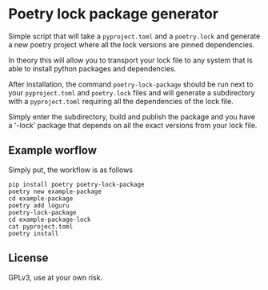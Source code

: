 Poetry lock package generator
=========================


Simple script that will take a `pyproject.toml` and a `poetry.lock` and generate a new poetry project where all the lock versions are pinned dependencies.

In theory this will allow you to transport your lock file to any system that is able to install python packages and dependencies.

After installation, the command `poetry-lock-package` should be run next to your `pyproject.toml` and `poetry.lock` files and will generate a subdirectory with a `pyproject.toml` requiring all the dependencies of the lock file.

Simply enter the subdirectory, build and publish the package and you have a '-lock' package that depends on all the exact versions from your lock file.


Example worflow
---------------

Simply put, the workflow is as follows

    pip install poetry poetry-lock-package
    poetry new example-package
    cd example-package
    poetry add loguru
    poetry-lock-package
    cd example-package-lock
    cat pyproject.toml
    poetry install

License
-------
GPLv3, use at your own risk.

